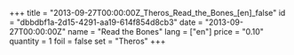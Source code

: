 +++
title = "2013-09-27T00:00:00Z_Theros_Read_the_Bones_[en]_false"
id = "dbbdbf1a-2d15-4291-aa19-614f854d8cb3"
date = "2013-09-27T00:00:00Z"
name = "Read the Bones"
lang = ["en"]
price = "0.10"
quantity = 1
foil = false
set = "Theros"
+++
